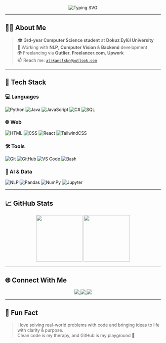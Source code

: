 <p align="center">
  <img src="https://readme-typing-svg.demolab.com?font=Fira+Code&size=28&pause=1000&color=00F0FF&color=00FFC8&color=FF7CFF&color=F72585&width=600&center=true&vCenter=true&lines=Hi+I'm+Atakan+%F0%9F%91%8B" alt="Typing SVG" />
</p>


---

## 🧑‍💻 About Me

> 🎓 **3rd-year Computer Science student** at **Dokuz Eylül University**  
> 🤖 Working with **NLP**, **Computer Vision** & **Backend** development  
> 🌍 Freelancing via **Outlier**, **Freelancer.com**, **Upwork**  
> 📫 Reach me: [`atakanclskn@outlook.com`](mailto:atakanclskn@outlook.com)

---

## 🧰 Tech Stack

### 💻 Languages  
![Python](https://img.shields.io/badge/Python-22272E?style=for-the-badge&logo=python&logoColor=F7DF1E)
![Java](https://img.shields.io/badge/Java-22272E?style=for-the-badge&logo=java&logoColor=white)
![JavaScript](https://img.shields.io/badge/JavaScript-22272E?style=for-the-badge&logo=javascript&logoColor=F7DF1E)
![C#](https://img.shields.io/badge/C%23-22272E?style=for-the-badge&logo=csharp&logoColor=white)
![SQL](https://img.shields.io/badge/SQL-22272E?style=for-the-badge&logo=postgresql&logoColor=white)

### 🌐 Web  
![HTML](https://img.shields.io/badge/HTML5-22272E?style=for-the-badge&logo=html5)
![CSS](https://img.shields.io/badge/CSS3-22272E?style=for-the-badge&logo=css3&logoColor=white)
![React](https://img.shields.io/badge/React-22272E?style=for-the-badge&logo=react)
![TailwindCSS](https://img.shields.io/badge/Tailwind-22272E?style=for-the-badge&logo=tailwindcss)

### 🛠 Tools  
![Git](https://img.shields.io/badge/Git-22272E?style=for-the-badge&logo=git)
![GitHub](https://img.shields.io/badge/GitHub-22272E?style=for-the-badge&logo=github)
![VS Code](https://img.shields.io/badge/VS_Code-22272E?style=for-the-badge&logo=visualstudiocode)
![Bash](https://img.shields.io/badge/Bash-22272E?style=for-the-badge&logo=gnubash)

### 🤖 AI & Data  
![NLP](https://img.shields.io/badge/NLP-22272E?style=for-the-badge&logo=keras)
![Pandas](https://img.shields.io/badge/Pandas-22272E?style=for-the-badge&logo=pandas)
![NumPy](https://img.shields.io/badge/NumPy-22272E?style=for-the-badge&logo=numpy)
![Jupyter](https://img.shields.io/badge/Jupyter-22272E?style=for-the-badge&logo=jupyter)

---

## 📈 GitHub Stats

<p align="center">
  <img src="https://github-readme-stats.vercel.app/api?username=atakanclskn&show_icons=true&theme=tokyonight&hide=prs,issues&custom_title=My+GitHub+Stats" height="150"/>
  <img src="https://github-readme-stats.vercel.app/api/top-langs/?username=atakanclskn&layout=compact&theme=tokyonight&langs_count=6&custom_title=Languages+I+Use" height="150"/>
</p>

---

## 🌐 Connect With Me

<p align="center">
  <a href="https://www.linkedin.com/in/atakanclskn/" target="_blank">
    <img src="https://img.shields.io/badge/LinkedIn-0A66C2?style=for-the-badge&logo=linkedin&logoColor=white"/>
  </a>
  <a href="mailto:atakanclskn@outlook.com">
    <img src="https://img.shields.io/badge/Email-D14836?style=for-the-badge&logo=gmail&logoColor=white"/>
  </a>
  <a href="https://twitter.com/atakanchalaskan" target="_blank">
    <img src="https://img.shields.io/badge/X-000000?style=for-the-badge&logo=x&logoColor=white"/>
  </a>
</p>

---

## 🧊 Fun Fact

> I love solving real-world problems with code and bringing ideas to life with clarity & purpose.  
> Clean code is my therapy, and GitHub is my playground 🎯
